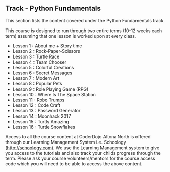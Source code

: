 
## Track - Python Fundamentals 

This section lists the content covered under the Python Fundamentals track.

This course is designed to run through two entire terms (10-12 weeks each term) assuming that one lesson is worked upon at every class. 

- Lesson 1  : About me + Story time
- Lesson 2  : Rock-Paper-Scissors
- Lesson 3  : Turtle Race
- Lesson 4  : Team Chooser
- Lesson 5  : Colorful Creations
- Lesson 6  : Secret Messages
- Lesson 7  : Modern Art
- Lesson 8  : Popular Pets
- Lesson 9  : Role Playing Game (RPG)
- Lesson 10 : Where Is The Space Station
- Lesson 11 : Robo Trumps
- Lesson 12 : Code Craft
- Lesson 13 : Password Generator
- Lesson 14 : Moonhack 2017
- Lesson 15 : Turtly Amazing
- Lesson 16 : Turtle Snowflakes

Access to all the course content at CoderDojo Altona North is offered through our Learning Management System i.e. Schoology (http://schoology.com). We use the Learning Management system to give you access to the tutorials and also track your childs progress through the term. Please ask your course volunteers/mentors for the course access code which you will need to be able to access the above content. 
